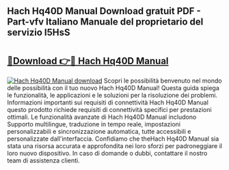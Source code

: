 ## Hach Hq40D Manual Download gratuit PDF - Part-vfv Italiano Manuale del proprietario del servizio I5HsS

# <h2><a href="http://dfarnp.blite.top/?on=Hach+Hq40D+Manual">🔗Download 👉🔴 Hach Hq40D Manual</a></h2>

[![Hach Hq40D Manual download](https://i.imgur.com/lujVjoI.png)](http://dfarnp.blite.top/?on=Hach+Hq40D+Manual)
Scopri le possibilità benvenuto nel mondo delle possibilità con il tuo nuovo Hach Hq40D Manual! Questa guida spiega le funzionalità, le applicazioni e le soluzioni per la risoluzione dei problemi. Informazioni importanti sui requisiti di connettività Hach Hq40D Manual questo prodotto richiede requisiti di connettività specifici per prestazioni ottimali. Le funzionalità avanzate di Hach Hq40D Manual includono Supporto multilingue, traduzione in tempo reale, impostazioni personalizzabili e sincronizzazione automatica, tutte accessibili e personalizzate dall'interfaccia. Confidiamo che theHach Hq40D Manual sia stata una risorsa accurata e approfondita nei loro sforzi per padroneggiare il loro nuovo dispositivo. In caso di domande o dubbi, contattare il nostro team di assistenza clienti.
